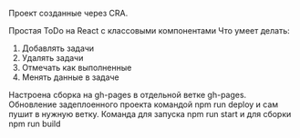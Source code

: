 Проект созданные через CRA.

Простая ToDo на React с классовыми компонентами
Что умеет делать:
1. Добавлять задачи
2. Удалять задачи
3. Отмечать как выполненные
4. Менять данные в задаче

Настроена сборка на gh-pages в отдельной ветке gh-pages. Обновление задеплоенного проекта командой npm run deploy и сам пушит в нужную ветку.
Команда для запуска npm run start и для сборки npm run build
